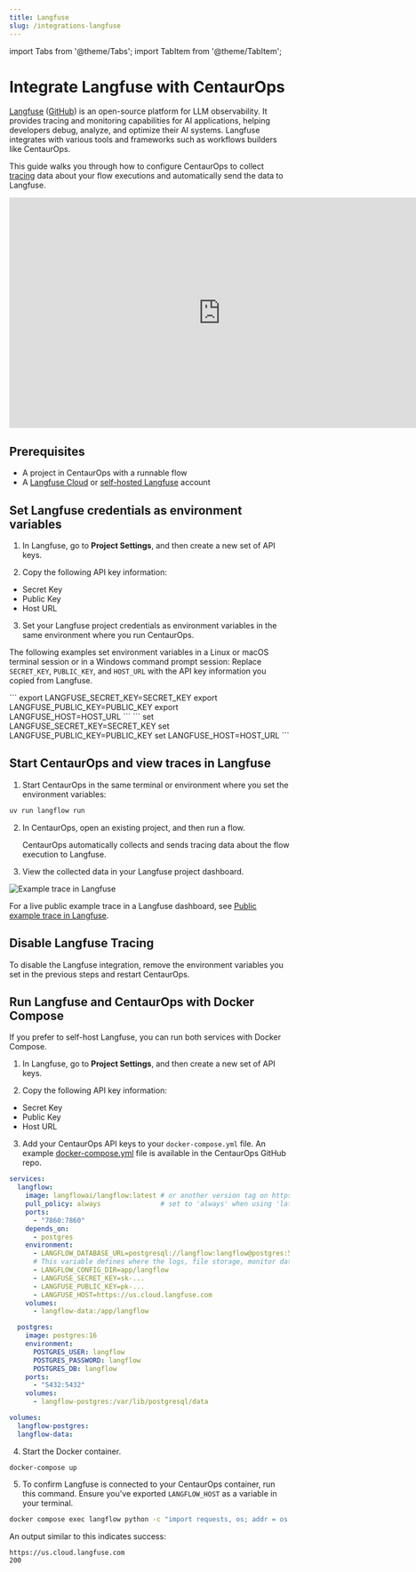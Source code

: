 ```yaml
---
title: Langfuse
slug: /integrations-langfuse
---
```


import Tabs from '@theme/Tabs';
import TabItem from '@theme/TabItem';

# Integrate Langfuse with CentaurOps

[Langfuse](https://langfuse.com) ([GitHub](https://github.com/langfuse/langfuse)) is an open-source platform for LLM observability. It provides tracing and monitoring capabilities for AI applications, helping developers debug, analyze, and optimize their AI systems. Langfuse integrates with various tools and frameworks such as workflows builders like CentaurOps.

This guide walks you through how to configure CentaurOps to collect [tracing](https://langfuse.com/docs/tracing) data about your flow executions and automatically send the data to Langfuse.

<iframe width="760" height="415" src="https://www.youtube.com/embed/SA9gGbzwNGU?si=eDKvdtvhb3fJCSbl" title="YouTube video player" frameborder="0" allow="accelerometer; autoplay; clipboard-write; encrypted-media; gyroscope; picture-in-picture; web-share" referrerpolicy="strict-origin-when-cross-origin" allowfullscreen></iframe>

## Prerequisites

- A project in CentaurOps with a runnable flow
- A [Langfuse Cloud](https://cloud.langfuse.com) or [self-hosted Langfuse](https://langfuse.com/self-hosting) account

## Set Langfuse credentials as environment variables

1. In Langfuse, go to **Project Settings**, and then create a new set of API keys.

2. Copy the following API key information:

  - Secret Key
  - Public Key
  - Host URL

3. Set your Langfuse project credentials as environment variables in the same environment where you run CentaurOps.

The following examples set environment variables in a Linux or macOS terminal session or in a Windows command prompt session:
Replace `SECRET_KEY`, `PUBLIC_KEY`, and `HOST_URL` with the API key information you copied from Langfuse.
<Tabs>

<TabItem value="linux-macos" label="Linux or macOS" default>
```
export LANGFUSE_SECRET_KEY=SECRET_KEY
export LANGFUSE_PUBLIC_KEY=PUBLIC_KEY
export LANGFUSE_HOST=HOST_URL
```
</TabItem>

<TabItem value="windows" label="Windows" default>
```
set LANGFUSE_SECRET_KEY=SECRET_KEY
set LANGFUSE_PUBLIC_KEY=PUBLIC_KEY
set LANGFUSE_HOST=HOST_URL
```
</TabItem>

</Tabs>

## Start CentaurOps and view traces in Langfuse

1. Start CentaurOps in the same terminal or environment where you set the environment variables:

```bash
uv run langflow run
```

2. In CentaurOps, open an existing project, and then run a flow.

    CentaurOps automatically collects and sends tracing data about the flow execution to Langfuse.

3. View the collected data in your Langfuse project dashboard.

![Example trace in Langfuse](https://langfuse.com//images/blog/langflow-langfuse/langflow-example-trace.png)

For a live public example trace in a Langfuse dashboard, see [Public example trace in Langfuse](https://cloud.langfuse.com/project/cm0nywmaa005c3ol2msoisiho/traces/f016ae6d-4527-43f5-93ba-9d78388cd3d9?timestamp=2024-11-15T10%3A22%3A56.378Z&observation=c3680212-31f0-46e2-9310-add4352e4cc7).

## Disable Langfuse Tracing

To disable the Langfuse integration, remove the environment variables you set in the previous steps and restart CentaurOps.

## Run Langfuse and CentaurOps with Docker Compose

If you prefer to self-host Langfuse, you can run both services with Docker Compose.

1. In Langfuse, go to **Project Settings**, and then create a new set of API keys.

2. Copy the following API key information:

  - Secret Key
  - Public Key
  - Host URL

3. Add your CentaurOps API keys to your `docker-compose.yml` file.
An example [docker-compose.yml](https://github.com/langflow-ai/langflow/blob/main/docker_example/docker-compose.yml) file is available in the CentaurOps GitHub repo.
```yml
services:
  langflow:
    image: langflowai/langflow:latest # or another version tag on https://hub.docker.com/r/langflowai/langflow
    pull_policy: always               # set to 'always' when using 'latest' image
    ports:
      - "7860:7860"
    depends_on:
      - postgres
    environment:
      - LANGFLOW_DATABASE_URL=postgresql://langflow:langflow@postgres:5432/langflow
      # This variable defines where the logs, file storage, monitor data and secret keys are stored.
      - LANGFLOW_CONFIG_DIR=app/langflow
      - LANGFUSE_SECRET_KEY=sk-...
      - LANGFUSE_PUBLIC_KEY=pk-...
      - LANGFUSE_HOST=https://us.cloud.langfuse.com
    volumes:
      - langflow-data:/app/langflow

  postgres:
    image: postgres:16
    environment:
      POSTGRES_USER: langflow
      POSTGRES_PASSWORD: langflow
      POSTGRES_DB: langflow
    ports:
      - "5432:5432"
    volumes:
      - langflow-postgres:/var/lib/postgresql/data

volumes:
  langflow-postgres:
  langflow-data:
```

4. Start the Docker container.
```text
docker-compose up
```
5. To confirm Langfuse is connected to your CentaurOps container, run this command.
Ensure you've exported `LANGFLOW_HOST` as a variable in your terminal.
```sh
docker compose exec langflow python -c "import requests, os; addr = os.environ.get('LANGFUSE_HOST'); print(addr); res = requests.get(addr, timeout=5); print(res.status_code)"
```

An output similar to this indicates success:
```text
https://us.cloud.langfuse.com
200
```